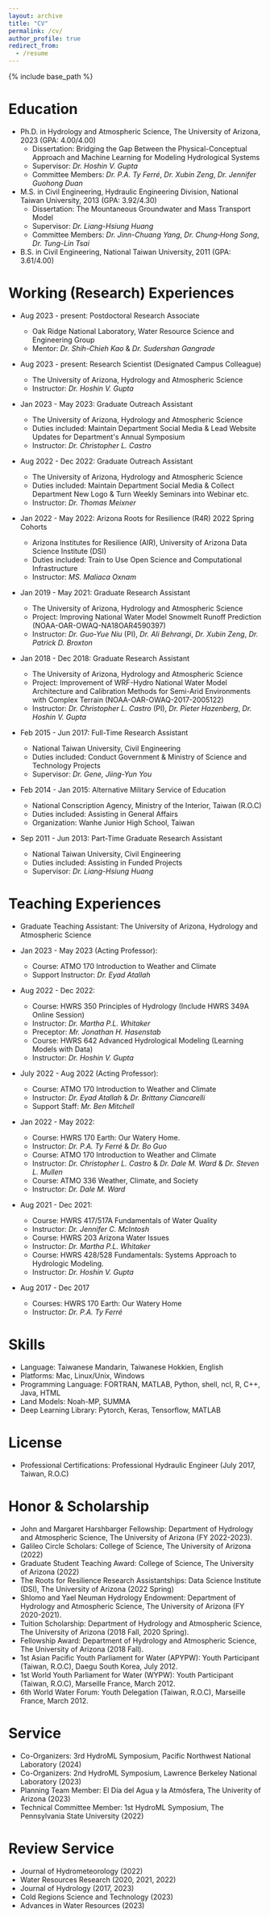 ```yaml
---
layout: archive
title: "CV"
permalink: /cv/
author_profile: true
redirect_from:
  - /resume
---
```


{% include base_path %}

Education
======
* Ph.D. in Hydrology and Atmospheric Science, The University of Arizona, 2023 (GPA: 4.00/4.00)
  * Dissertation: Bridging the Gap Between the Physical-Conceptual Approach and Machine Learning for Modeling Hydrological Systems
  * Supervisor: *Dr. Hoshin V. Gupta*
  * Committee Members: *Dr. P.A. Ty Ferré*, *Dr. Xubin Zeng*, *Dr. Jennifer Guohong Duan*
* M.S. in Civil Engineering, Hydraulic Engineering Division, National Taiwan University, 2013 (GPA: 3.92/4.30)
  * Dissertation: The Mountaneous Groundwater and Mass Transport Model 
  * Supervisor: *Dr. Liang-Hsiung Huang*
  * Committee Members: *Dr. Jinn-Chuang Yang*, *Dr. Chung‐Hong Song*, *Dr. Tung-Lin Tsai*
* B.S. in Civil Engineering, National Taiwan University, 2011 (GPA: 3.61/4.00)

Working (Research) Experiences
======
* Aug 2023 - present: Postdoctoral Research Associate
  * Oak Ridge National Laboratory, Water Resource Science and Engineering Group
  * Mentor: *Dr. Shih-Chieh Kao* & *Dr. Sudershan Gangrade*

* Aug 2023 - present: Research Scientist (Designated Campus Colleague)
  * The University of Arizona, Hydrology and Atmospheric Science
  * Instructor: *Dr. Hoshin V. Gupta*

* Jan 2023 - May 2023: Graduate Outreach Assistant
  * The University of Arizona, Hydrology and Atmospheric Science
  * Duties included: Maintain Department Social Media & Lead Website Updates for Department's Annual Symposium 
  * Instructor: *Dr. Christopher L. Castro*

* Aug 2022 - Dec 2022: Graduate Outreach Assistant
  * The University of Arizona, Hydrology and Atmospheric Science
  * Duties included: Maintain Department Social Media & Collect Department New Logo & Turn Weekly Seminars into Webinar etc.
  * Instructor: *Dr. Thomas Meixner*

* Jan 2022 - May 2022: Arizona Roots for Resilience (R4R) 2022 Spring Cohorts
  * Arizona Institutes for Resilience (AIR), University of Arizona Data Science Institute (DSI)
  * Duties included: Train to Use Open Science and Computational Infrastructure
  * Instructor: *MS. Maliaca Oxnam*

* Jan 2019 - May 2021: Graduate Research Assistant
  * The University of Arizona, Hydrology and Atmospheric Science
  * Project: Improving National Water Model Snowmelt Runoff Prediction (NOAA-OAR-OWAQ-NA18OAR4590397)
  * Instructor: *Dr. Guo-Yue Niu* (PI), *Dr. Ali Behrangi*, *Dr. Xubin Zeng*, *Dr. Patrick D. Broxton*

* Jan 2018 - Dec 2018: Graduate Research Assistant
  * The University of Arizona, Hydrology and Atmospheric Science
  * Project: Improvement of WRF-Hydro National Water Model Architecture and Calibration Methods for Semi-Arid Environments with Complex Terrain (NOAA-OAR-OWAQ-2017-2005122)
  * Instructor: *Dr. Christopher L. Castro* (PI), *Dr. Pieter Hazenberg*, *Dr. Hoshin V. Gupta*

* Feb 2015 - Jun 2017: Full-Time Research Assistant
  * National Taiwan University, Civil Engineering
  * Duties included: Conduct Government & Ministry of Science and Technology Projects
  * Supervisor: *Dr. Gene, Jiing-Yun You*

* Feb 2014 - Jan 2015: Alternative Military Service of Education
  * National Conscription Agency, Ministry of the Interior, Taiwan (R.O.C)
  * Duties included: Assisting in General Affairs
  * Organization: Wanhe Junior High School, Taiwan

* Sep 2011 - Jun 2013: Part-Time Graduate Research Assistant
  * National Taiwan University, Civil Engineering
  * Duties included: Assisting in Funded Projects
  * Supervisor: *Dr. Liang-Hsiung Huang*

Teaching Experiences
======
* Graduate Teaching Assistant: The University of Arizona, Hydrology and Atmospheric Science
* Jan 2023 - May 2023 (Acting Professor): 
  * Course: ATMO 170 Introduction to Weather and Climate
  * Support Instructor: *Dr. Eyad Atallah*

* Aug 2022 - Dec 2022: 
  * Course: HWRS 350 Principles of Hydrology (Include HWRS 349A Online Session)
  * Instructor: *Dr. Martha P.L. Whitaker* 
  * Preceptor: *Mr. Jonathan H. Hasenstab*
  * Course: HWRS 642 Advanced Hydrological Modeling (Learning Models with Data)
  * Instructor: *Dr. Hoshin V. Gupta* 

* July 2022 - Aug 2022 (Acting Professor): 
  * Course: ATMO 170 Introduction to Weather and Climate
  * Instructor: *Dr. Eyad Atallah* & *Dr. Brittany Ciancarelli* 
  * Support Staff: *Mr. Ben Mitchell*

* Jan 2022 - May 2022: 
  * Course: HWRS 170 Earth: Our Watery Home.
  * Instructor: *Dr. P.A. Ty Ferré* & *Dr. Bo Guo*
  * Course: ATMO 170 Introduction to Weather and Climate
  * Instructor: *Dr. Christopher L. Castro* & *Dr. Dale M. Ward* & *Dr. Steven L. Mullen*
  * Course: ATMO 336 Weather, Climate, and Society
  * Instructor: *Dr. Dale M. Ward*

* Aug 2021 - Dec 2021:
  * Course: HWRS 417/517A Fundamentals of Water Quality
  * Instructor: *Dr. Jennifer C. McIntosh*
  * Course: HWRS 203 Arizona Water Issues
  * Instructor: *Dr. Martha P.L. Whitaker*
  * Course: HWRS 428/528 Fundamentals: Systems Approach to Hydrologic Modeling.
  * Instructor: *Dr. Hoshin V. Gupta*

* Aug 2017 - Dec 2017
  * Courses: HWRS 170 Earth: Our Watery Home
  * Instructor: *Dr. P.A. Ty Ferré*

Skills
======
* Language: Taiwanese Mandarin, Taiwanese Hokkien, English 
* Platforms: Mac, Linux/Unix, Windows
* Programming Language: FORTRAN, MATLAB, Python, shell, ncl, R, C++, Java, HTML
* Land Models: Noah-MP, SUMMA
* Deep Learning Library: Pytorch, Keras, Tensorflow, MATLAB

License
======
* Professional Certifications: Professional Hydraulic Engineer (July 2017, Taiwan, R.O.C)

Honor & Scholarship
======
* John and Margaret Harshbarger Fellowship: Department of Hydrology and Atmospheric Science, The University of Arizona (FY 2022-2023).
* Galileo Circle Scholars: College of Science, The University of Arizona (2022)
* Graduate Student Teaching Award: College of Science, The University of Arizona (2022)
* The Roots for Resilience Research Assistantships: Data Science Institute (DSI), The University of Arizona (2022 Spring)
* Shlomo and Yael Neuman Hydrology Endowment: Department of Hydrology and Atmospheric Science, The University of Arizona (FY 2020-2021).
* Tuition Scholarship: Department of Hydrology and Atmospheric Science, The University of Arizona (2018 Fall, 2020 Spring).
* Fellowship Award: Department of Hydrology and Atmospheric Science, The University of Arizona (2018 Fall).
* 1st Asian Pacific Youth Parliament for Water (APYPW): Youth Participant (Taiwan, R.O.C), Daegu South Korea, July 2012.
* 1st World Youth Parliament for Water (WYPW): Youth Participant (Taiwan, R.O.C), Marseille France, March 2012.
* 6th World Water Forum: Youth Delegation (Taiwan, R.O.C), Marseille France, March 2012.
  
Service
======
* Co-Organizers: 3rd HydroML Symposium, Pacific Northwest National Laboratory (2024)
* Co-Organizers: 2nd HydroML Symposium, Lawrence Berkeley National Laboratory (2023)
* Planning Team Member: El Día del Agua y la Atmósfera, The Univerity of Arizona (2023)
* Technical Committee Member: 1st HydroML Symposium, The Pennsylvania State University (2022)

Review Service
======
* Journal of Hydrometeorology (2022)
* Water Resources Research (2020, 2021, 2022)
* Journal of Hydrology (2017, 2023)
* Cold Regions Science and Technology (2023)
* Advances in Water Resources (2023)

